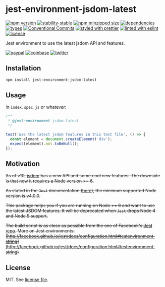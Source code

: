 # jest-environment-jsdom-latest

[![npm version](https://img.shields.io/npm/v/jest-environment-jsdom-latest)](https://www.npmjs.com/package/jest-environment-jsdom-latest)
[![stability-stable](https://img.shields.io/badge/stability-stable-green.svg)](https://www.npmjs.com/package/jest-environment-jsdom-latest)
[![npm minzipped size](https://img.shields.io/bundlephobia/minzip/jest-environment-jsdom-latest)](https://www.npmjs.com/package/jest-environment-jsdom-latest)
[![dependencies](https://img.shields.io/david/dmnsgn/jest-environment-jsdom-latest)](https://github.com/dmnsgn/jest-environment-jsdom-latest/blob/main/package.json)
[![types](https://img.shields.io/npm/types/jest-environment-jsdom-latest)](https://github.com/microsoft/TypeScript)
[![Conventional Commits](https://img.shields.io/badge/Conventional%20Commits-1.0.0-fa6673.svg)](https://conventionalcommits.org)
[![styled with prettier](https://img.shields.io/badge/styled_with-Prettier-f8bc45.svg?logo=prettier)](https://github.com/prettier/prettier)
[![linted with eslint](https://img.shields.io/badge/linted_with-ES_Lint-4B32C3.svg?logo=eslint)](https://github.com/eslint/eslint)
[![license](https://img.shields.io/github/license/dmnsgn/jest-environment-jsdom-latest)](https://github.com/dmnsgn/jest-environment-jsdom-latest/blob/main/LICENSE.md)

Jest environment to use the latest jsdom API and features.

[![paypal](https://img.shields.io/badge/donate-paypal-informational?logo=paypal)](https://paypal.me/dmnsgn)
[![coinbase](https://img.shields.io/badge/donate-coinbase-informational?logo=coinbase)](https://commerce.coinbase.com/checkout/56cbdf28-e323-48d8-9c98-7019e72c97f3)
[![twitter](https://img.shields.io/twitter/follow/dmnsgn?style=social)](https://twitter.com/dmnsgn)


## Installation

```bash
npm install jest-environment-jsdom-latest
```

## Usage

In `index.spec.js` or whatever:


```js
/**
 * @jest-environment jsdom-latest
 */

test('use the latest jsdom features in this test file', () => {
  const element = document.createElement('div');
  expect(element).not.toBeNull();
});
```

## Motivation

~~As of v10, [jsdom](https://github.com/tmpvar/jsdom#jsdom) has a new API and some cool new features. The downside is that now it requires a Node version >= 6.~~

~~As stated in the `Jest` documentation ([here](http://facebook.github.io/jest/docs/en/troubleshooting.html#compatibility-issues)), the minimum supported Node version is v4.0.0.~~

~~This package helps you if you are running on Node >= 6 and want to use the latest JSDOM features. It will be deprecated when `Jest` drops Node 4 and Node 5 support.~~

~~The build script is as close as possible from the one of Facebook's [Jest repo](https://github.com/facebook/jest).
More on Jest environments: [http://facebook.github.io/jest/docs/configuration.html#testenvironment-string](http://facebook.github.io/jest/docs/configuration.html#testenvironment-string)~~


## License

MIT. See [license file](https://github.com/dmnsgn/jest-environment-jsdom-latest/blob/main/LICENSE.md).
